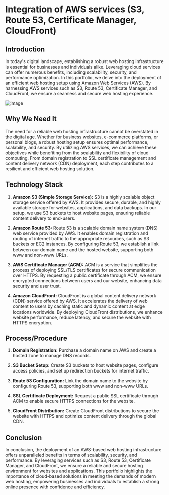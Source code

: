# Integration of AWS services (S3, Route 53, Certificate Manager, CloudFront)

## Introduction

In today's digital landscape, establishing a robust web hosting infrastructure is essential for businesses and individuals alike. Leveraging cloud services can offer numerous benefits, including scalability, security, and performance optimization. In this portfolio, we delve into the deployment of an efficient web hosting setup using Amazon Web Services (AWS). By harnessing AWS services such as S3, Route 53, Certificate Manager, and CloudFront, we ensure a seamless and secure web hosting experience.

![image](https://github.com/rasheedjimoh/aws-website/assets/157264080/4cd04640-f6e6-4cc1-bfe5-089465b4e631)


## Why We Need It

The need for a reliable web hosting infrastructure cannot be overstated in the digital age. Whether for business websites, e-commerce platforms, or personal blogs, a robust hosting setup ensures optimal performance, scalability, and security. By utilizing AWS services, we can achieve these objectives while benefiting from the scalability and flexibility of cloud computing. From domain registration to SSL certificate management and content delivery network (CDN) deployment, each step contributes to a resilient and efficient web hosting solution.

## Technology Stack

1. **Amazon S3 (Simple Storage Service):** S3 is a highly scalable object storage service offered by AWS. It provides secure, durable, and highly available storage for websites, applications, and data backups. In our setup, we use S3 buckets to host website pages, ensuring reliable content delivery to end-users.

2. **Amazon Route 53:** Route 53 is a scalable domain name system (DNS) web service provided by AWS. It enables domain registration and routing of internet traffic to the appropriate resources, such as S3 buckets or EC2 instances. By configuring Route 53, we establish a link between our domain name and the hosted website, supporting both www and non-www URLs.

3. **AWS Certificate Manager (ACM):** ACM is a service that simplifies the process of deploying SSL/TLS certificates for secure communication over HTTPS. By requesting a public certificate through ACM, we ensure encrypted connections between users and our website, enhancing data security and user trust.

4. **Amazon CloudFront:** CloudFront is a global content delivery network (CDN) service offered by AWS. It accelerates the delivery of web content to users by caching static and dynamic content at edge locations worldwide. By deploying CloudFront distributions, we enhance website performance, reduce latency, and secure the website with HTTPS encryption.

## Process/Procedure

1. **Domain Registration:** Purchase a domain name on AWS and create a hosted zone to manage DNS records.

2. **S3 Bucket Setup:** Create S3 buckets to host website pages, configure access policies, and set up redirection buckets for internet traffic.

3. **Route 53 Configuration:** Link the domain name to the website by configuring Route 53, supporting both www and non-www URLs.

4. **SSL Certificate Deployment:** Request a public SSL certificate through ACM to enable secure HTTPS connections for the website.

5. **CloudFront Distribution:** Create CloudFront distributions to secure the website with HTTPS and optimize content delivery through the global CDN.

## Conclusion

In conclusion, the deployment of an AWS-based web hosting infrastructure offers unparalleled benefits in terms of scalability, security, and performance. By leveraging services such as S3, Route 53, Certificate Manager, and CloudFront, we ensure a reliable and secure hosting environment for websites and applications. This portfolio highlights the importance of cloud-based solutions in meeting the demands of modern web hosting, empowering businesses and individuals to establish a strong online presence with confidence and efficiency.
